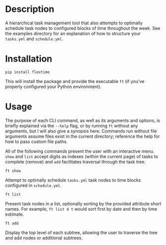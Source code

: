 # Description

A hierarchical task management tool that also attempts to optimally
schedule task nodes to configured blocks of time throughout the
week. See the examples directory for an explanation of how to
structure your `tasks.yml` and `schedule.yml`.

# Installation

`pip install flextime`

This will install the package and provide the executable `ft` (if
you've properly configured your Python environment).

# Usage

The purpose of each CLI command, as well as its arguments and options,
is briefly explained via the `--help` flag, or by running `ft` without
any arguments, but I will also give a synopsis here. Commands run
without file arguments assume files exist in the current directory;
reference the help for how to pass custom file paths.

All of the following commands present the user with an interactive
menu. `show` and `list` accept digits as indexes (within the current
page) of tasks to complete (remove) and `add` facilitates traversal
through the task tree.

`ft show`

Attempt to optimally schedule `tasks.yml` task nodes to time blocks
configured in `schedule.yml`.

`ft list`

Present task nodes in a list, optionally sorting by the provided
attribute short names. For example, `ft list d t` would sort first by
date and then by time estimate.

`ft add`

Display the top level of each subtree, allowing the user to traverse
the tree and add nodes or additional subtrees.